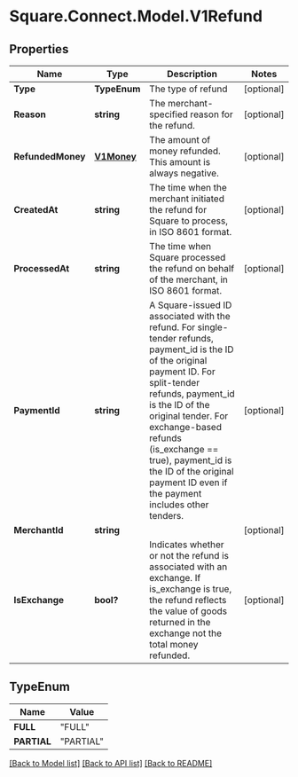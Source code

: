 # Square.Connect.Model.V1Refund
## Properties

Name | Type | Description | Notes
------------ | ------------- | ------------- | -------------
**Type** | **TypeEnum** | The type of refund  | [optional] 
**Reason** | **string** | The merchant-specified reason for the refund. | [optional] 
**RefundedMoney** | [**V1Money**](V1Money.md) | The amount of money refunded. This amount is always negative. | [optional] 
**CreatedAt** | **string** | The time when the merchant initiated the refund for Square to process, in ISO 8601 format. | [optional] 
**ProcessedAt** | **string** | The time when Square processed the refund on behalf of the merchant, in ISO 8601 format. | [optional] 
**PaymentId** | **string** | A Square-issued ID associated with the refund. For single-tender refunds, payment_id is the ID of the original payment ID. For split-tender refunds, payment_id is the ID of the original tender. For exchange-based refunds (is_exchange &#x3D;&#x3D; true), payment_id is the ID of the original payment ID even if the payment includes other tenders. | [optional] 
**MerchantId** | **string** |  | [optional] 
**IsExchange** | **bool?** | Indicates whether or not the refund is associated with an exchange. If is_exchange is true, the refund reflects the value of goods returned in the exchange not the total money refunded. | [optional] 


## TypeEnum

Name | Value
------------ | -------------
**FULL** | "FULL"
**PARTIAL** | "PARTIAL"



[[Back to Model list]](../README.md#documentation-for-models) [[Back to API list]](../README.md#documentation-for-api-endpoints) [[Back to README]](../README.md)

